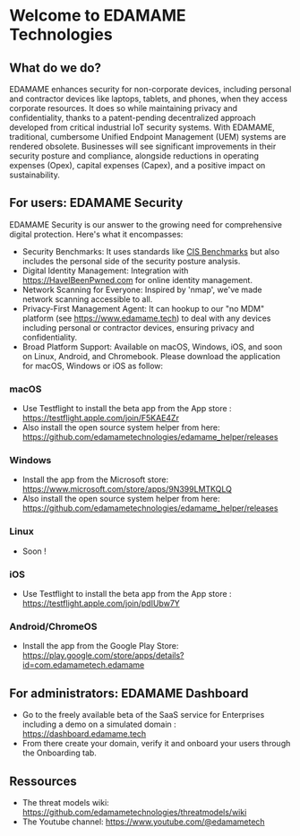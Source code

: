 # Welcome to EDAMAME Technologies
## What do we do?
EDAMAME enhances security for non-corporate devices, including personal and contractor devices like laptops, tablets, and phones, when they access corporate resources. It does so while maintaining privacy and confidentiality, thanks to a patent-pending decentralized approach developed from critical industrial IoT security systems. With EDAMAME, traditional, cumbersome Unified Endpoint Management (UEM) systems are rendered obsolete. Businesses will see significant improvements in their security posture and compliance, alongside reductions in operating expenses (Opex), capital expenses (Capex), and a positive impact on sustainability.
## For users: EDAMAME Security
EDAMAME Security is our answer to the growing need for comprehensive digital protection. Here's what it encompasses:
- Security Benchmarks: It uses standards like [CIS Benchmarks](https://www.cisecurity.org/cis-benchmarks) but also includes the personal side of the security posture analysis.
- Digital Identity Management: Integration with https://HaveIBeenPwned.com for online identity management.
- Network Scanning for Everyone: Inspired by 'nmap', we've made network scanning accessible to all.
- Privacy-First Management Agent: It can hookup to our "no MDM" platform (see https://www.edamame.tech) to deal with any devices including personal or contractor  devices, ensuring privacy and confidentiality.
- Broad Platform Support: Available on macOS, Windows, iOS, and soon on Linux, Android, and Chromebook.
Please download the application for macOS, Windows or iOS as follow:
### macOS
- Use Testflight to install the beta app from the App store : https://testflight.apple.com/join/F5KAE4Zr
- Also install the open source system helper from here: https://github.com/edamametechnologies/edamame_helper/releases
### Windows
- Install the app from the Microsoft store: https://www.microsoft.com/store/apps/9N399LMTKQLQ
- Also install the open source system helper from here: https://github.com/edamametechnologies/edamame_helper/releases
### Linux
- Soon !
### iOS
- Use Testflight to install the beta app from the App store : https://testflight.apple.com/join/pdIUbw7Y
### Android/ChromeOS
- Install the app from the Google Play Store: https://play.google.com/store/apps/details?id=com.edamametech.edamame
## For administrators: EDAMAME Dashboard
- Go to the freely available beta of the SaaS service for Enterprises including a demo on a simulated domain : https://dashboard.edamame.tech
- From there create your domain, verify it and onboard your users through the Onboarding tab.
## Ressources
- The threat models wiki: https://github.com/edamametechnologies/threatmodels/wiki
- The Youtube channel: https://www.youtube.com/@edamametech
